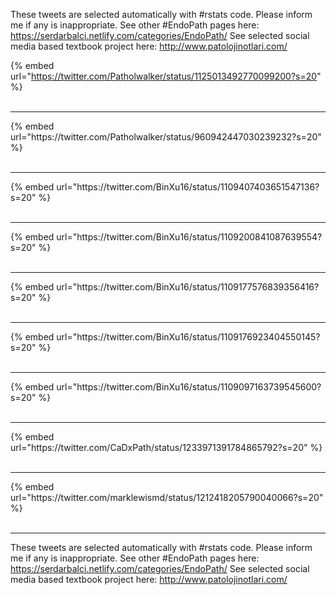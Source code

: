 

These tweets are selected automatically with #rstats code. Please inform me if any is inappropriate.
See other #EndoPath pages here: https://serdarbalci.netlify.com/categories/EndoPath/ 
See selected social media based textbook project here: http://www.patolojinotlari.com/

{% embed url="https://twitter.com/Patholwalker/status/1125013492770099200?s=20" %}<br>
<br>
<hr>
{% embed url="https://twitter.com/Patholwalker/status/960942447030239232?s=20" %}<br>
<br>
<hr>
{% embed url="https://twitter.com/BinXu16/status/1109407403651547136?s=20" %}<br>
<br>
<hr>
{% embed url="https://twitter.com/BinXu16/status/1109200841087639554?s=20" %}<br>
<br>
<hr>
{% embed url="https://twitter.com/BinXu16/status/1109177576839356416?s=20" %}<br>
<br>
<hr>
{% embed url="https://twitter.com/BinXu16/status/1109176923404550145?s=20" %}<br>
<br>
<hr>
{% embed url="https://twitter.com/BinXu16/status/1109097163739545600?s=20" %}<br>
<br>
<hr>
{% embed url="https://twitter.com/CaDxPath/status/1233971391784865792?s=20" %}<br>
<br>
<hr>
{% embed url="https://twitter.com/marklewismd/status/1212418205790040066?s=20" %}<br>
<br>
<hr>


These tweets are selected automatically with #rstats code. Please inform me if any is inappropriate.
See other #EndoPath pages here: https://serdarbalci.netlify.com/categories/EndoPath/ 
See selected social media based textbook project here: http://www.patolojinotlari.com/
